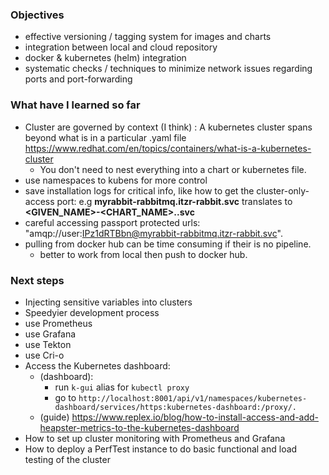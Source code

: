 ### Objectives

- effective versioning / tagging system for images and charts
- integration between local and cloud repository
- docker & kubernetes (helm) integration
- systematic checks / techniques to minimize network issues regarding ports and port-forwarding 

### What have I learned so far

- Cluster are governed by context (I think) : A kubernetes cluster spans beyond what is in a particular .yaml file
https://www.redhat.com/en/topics/containers/what-is-a-kubernetes-cluster
    - You don't need to nest everything into a chart or kubernetes file.
- use namespaces to kubens for more control
- save installation logs for critical info, like how to get the cluster-only-access port:
    e.g **myrabbit-rabbitmq.itzr-rabbit.svc** translates to **<GIVEN_NAME>-<CHART_NAME>.<NAMESPACE>.svc**
- careful accessing passport protected urls: "amqp://user:IPz1dRTBbn@myrabbit-rabbitmq.itzr-rabbit.svc". 
- pulling from docker hub can be time consuming if their is no pipeline. 
    - better to work from local then push to docker hub.

### Next steps

- Injecting sensitive variables into clusters
- Speedyier development process
- use Prometheus
- use Grafana
- use Tekton
- use Cri-o
- Access the Kubernetes dashboard: 
    - (dashboard): 
        - run `k-gui` alias for `kubectl proxy`
        - go to `http://localhost:8001/api/v1/namespaces/kubernetes-dashboard/services/https:kubernetes-dashboard:/proxy/.`
    - (guide) https://www.replex.io/blog/how-to-install-access-and-add-heapster-metrics-to-the-kubernetes-dashboard
- How to set up cluster monitoring with Prometheus and Grafana
- How to deploy a PerfTest instance to do basic functional and load testing of the cluster


